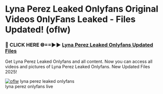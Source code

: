 # Lyna Perez Leaked Onlyfans Original Videos 0nlyFans Leaked - Files Updated! (oflw)

<h3>🔴 CLICK HERE 🌐==►► <a href="https://tinyurl.com/2jnfzry5" rel="nofollow">Lyna Perez Leaked Onlyfans Updated Files</a></h3>

Get Lyna Perez Leaked Onlyfans and all content. Now you can access all videos and pictures of Lyna Perez Leaked Onlyfans. New Updated Files 2025!

[![oflw](https://i.imgur.com/GyGTBgg.gif)](https://tinyurl.com/2jnfzry5)
lyna perez leaked onlyfans<br>
lyna perez onlyfans live